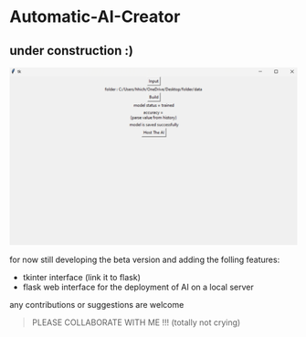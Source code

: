 # Automatic-AI-Creator

##  under construction :) 

![interface](interface.png)



for now still developing the beta version and adding the folling features:
* tkinter interface (link it to flask)
* flask web interface for the deployment of AI on a local server

any contributions or suggestions are welcome 

> PLEASE COLLABORATE WITH ME !!! (totally not crying)